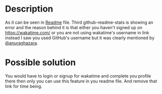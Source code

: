 # Description
As it can be seen in [Readme](https://github.com/seanpm2001/seanpm2001/blob/master/README.md) file. Third github-readme-stats is showing an error and the reason behind it is that either you haven't signed up on https://wakatime.com/ or you are not using wakatime's username in link instead I saw you used GitHub's username but it was clearly mentioned by [@anuraghazara](https://github.com/anuraghazra/github-readme-stats#wakatime-week-stats). 

# Possible solution
You would have to login or signup for wakatime and complete you profile there then only you can use this feature in you readme file. And remove that link for time being.

